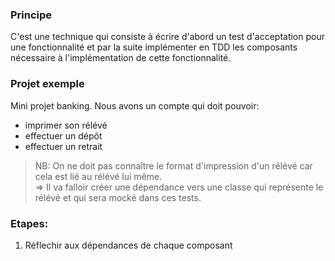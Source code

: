### Principe

C'est une technique qui consiste à écrire d'abord un test d'acceptation pour une fonctionnalité 
et par la suite implémenter en TDD les composants nécessaire à l'implémentation de cette fonctionnalité.

### Projet exemple
Mini projet banking. 
Nous avons un compte qui doit pouvoir:
- imprimer son rélévé
- effectuer un dépôt
- effectuer un retrait <br>

> NB: On ne doit pas connaître le format d'impression d'un rélévé car cela est lié au rélévé lui même.<br>
> => Il va falloir créer une dépendance vers une classe qui représente le rélévé et qui sera mocké dans ces tests.

### Etapes:
1. Réflechir aux dépendances de chaque composant

